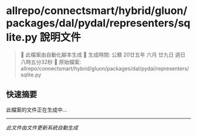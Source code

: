 # allrepo/connectsmart/hybrid/gluon/packages/dal/pydal/representers/sqlite.py 說明文件

> 🚧 此檔案由自動化腳本生成
> 📅 生成時間: 公曆 20廿五年 六月 廿九日 週日 八時五分32秒
> 📂 原始檔案: allrepo/connectsmart/hybrid/gluon/packages/dal/pydal/representers/sqlite.py

## 快速摘要
此檔案的文件正在生成中...

<!-- 實際使用時，這裡會是 Claude Code 生成的完整文件內容 -->

---
*此文件由文件更新系統自動生成*
